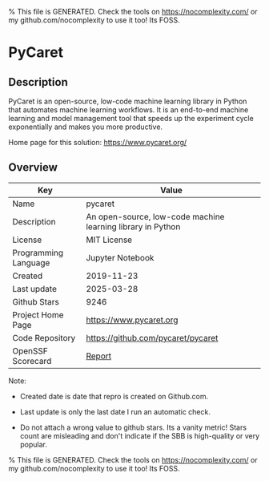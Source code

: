 
% This file is GENERATED. Check the tools on https://nocomplexity.com/ or my github.com/nocomplexity to use it too! Its FOSS. 

# PyCaret

## Description 

PyCaret is an open-source, low-code machine learning library in Python that automates machine learning workflows. It is an end-to-end machine learning and model management tool that speeds up the experiment cycle exponentially and makes you more productive.

Home page for this solution: https://www.pycaret.org/ 

## Overview 

| Key | Value |
| --- | --- |
| Name | pycaret |
| Description | An open-source, low-code machine learning library in Python |
| License | MIT License |
| Programming Language | Jupyter Notebook |
| Created | 2019-11-23 |
| Last update | 2025-03-28 |
| Github Stars | 9246 |
| Project Home Page | https://www.pycaret.org |
| Code Repository | https://github.com/pycaret/pycaret |
| OpenSSF Scorecard | [Report](https://securityscorecards.dev/viewer/?uri=github.com/pycaret/pycaret) |

Note:
 - Created date is date that repro is created on Github.com. 

- Last update is only the last date I run an automatic check. 

- Do not attach a wrong value to github stars. Its a vanity metric! Stars count are misleading and 
don't indicate if the SBB is high-quality or very popular.

% This file is GENERATED. Check the tools on https://nocomplexity.com/ or my github.com/nocomplexity to use it too! Its FOSS. 

